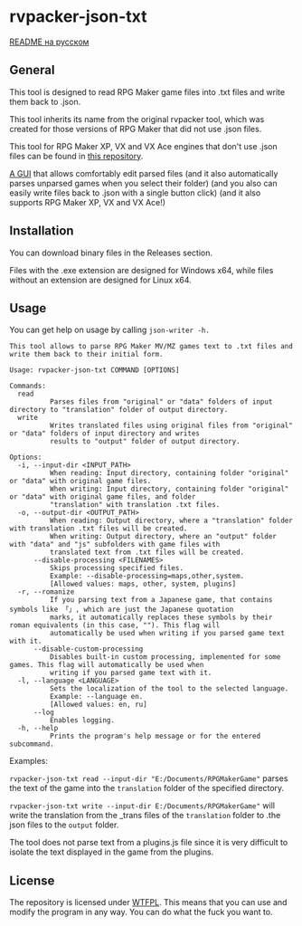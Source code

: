# rvpacker-json-txt

[README на русском](https://github.com/savannstm/rpg-maker-translation-tools/blob/main/README-ru.md)

## General

This tool is designed to read RPG Maker game files into .txt files and write them back to .json.

This tool inherits its name from the original rvpacker tool, which was created for those versions of RPG Maker that did not use .json files.

This tool for RPG Maker XP, VX and VX Ace engines that don't use .json files can be found in [this repository](https://github.com/savannstm/rvpacker-txt).

[A GUI](https://github.com/savannstm/rpgm-translation-gui) that allows comfortably edit parsed files (and it also automatically parses unparsed games when you select their folder) (and you also can easily write files back to .json with a single button click) (and it also supports RPG Maker XP, VX and VX Ace!)

## Installation

You can download binary files in the Releases section.

Files with the .exe extension are designed for Windows x64, while files without an extension are designed for Linux x64.

## Usage

You can get help on usage by calling `json-writer -h.`

```
This tool allows to parse RPG Maker MV/MZ games text to .txt files and write them back to their initial form.

Usage: rvpacker-json-txt COMMAND [OPTIONS]

Commands:
  read
          Parses files from "original" or "data" folders of input directory to "translation" folder of output directory.
  write
          Writes translated files using original files from "original" or "data" folders of input directory and writes
          results to "output" folder of output directory.

Options:
  -i, --input-dir <INPUT_PATH>
          When reading: Input directory, containing folder "original" or "data" with original game files.
          When writing: Input directory, containing folder "original" or "data" with original game files, and folder
          "translation" with translation .txt files.
  -o, --output-dir <OUTPUT_PATH>
          When reading: Output directory, where a "translation" folder with translation .txt files will be created.
          When writing: Output directory, where an "output" folder with "data" and "js" subfolders with game files with
          translated text from .txt files will be created.
      --disable-processing <FILENAMES>
          Skips processing specified files.
          Example: --disable-processing=maps,other,system.
          [Allowed values: maps, other, system, plugins]
  -r, --romanize
          If you parsing text from a Japanese game, that contains symbols like 「」, which are just the Japanese quotation
          marks, it automatically replaces these symbols by their roman equivalents (in this case, ""). This flag will
          automatically be used when writing if you parsed game text with it.
      --disable-custom-processing
          Disables built-in custom processing, implemented for some games. This flag will automatically be used when
          writing if you parsed game text with it.
  -l, --language <LANGUAGE>
          Sets the localization of the tool to the selected language.
          Example: --language en.
          [Allowed values: en, ru]
      --log
          Enables logging.
  -h, --help
          Prints the program's help message or for the entered subcommand.
```

Examples:

`rvpacker-json-txt read --input-dir "E:/Documents/RPGMakerGame"` parses the text of the game into the `translation` folder of the specified directory.

`rvpacker-json-txt write --input-dir E:/Documents/RPGMakerGame"` will write the translation from the \_trans files of the `translation` folder to .the json files to the `output` folder.

The tool does not parse text from a plugins.js file since it is very difficult to isolate the text displayed in the game from the plugins.

## License

The repository is licensed under [WTFPL](http://www.wtfpl.net/).
This means that you can use and modify the program in any way. You can do what the fuck you want to.
